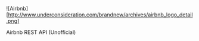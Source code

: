 ![Airbnb][http://www.underconsideration.com/brandnew/archives/airbnb_logo_detail.png]

Airbnb REST API (Unofficial)

